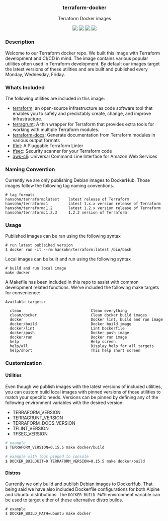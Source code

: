 <div align="center">
  <h3>terraform-docker</h3>
  <p>Terraform Docker images</p>
  <p>
    <!-- Build Status -->
    <a href="https://actions-badge.atrox.dev/hansohn/terraform-docker/goto?ref=main">
      <img src="https://img.shields.io/endpoint.svg?url=https%3A%2F%2Factions-badge.atrox.dev%2Fhansohn%2Fterraform-docker%2Fbadge%3Fref%3Dmain&style=for-the-badge">
    </a>
    <!-- Github Tag -->
    <a href="https://gitHub.com/hansohn/terraform-docker/tags/">
      <img src="https://img.shields.io/github/tag/hansohn/terraform-docker.svg?style=for-the-badge">
    </a>
    <!-- License -->
    <a href="https://github.com/hansohn/terraform-docker/blob/main/LICENSE">
      <img src="https://img.shields.io/github/license/hansohn/terraform-docker.svg?style=for-the-badge">
    </a>
    <!-- LinkedIn -->
    <a href="https://linkedin.com/in/ryanhansohn">
      <img src="https://img.shields.io/badge/-LinkedIn-black.svg?style=for-the-badge&logo=linkedin&colorB=555">
    </a>
  </p>
</div>

### Description

Welcome to our Terraform docker repo. We built this image with Terraform
development and CI/CD in mind. The image contains various popular utilities often
used in Terraform development. By default our images target the latest versions of
these utilities and are built and published every Monday, Wednesday, Friday.

### Whats Included

The following utilities are included in this image:

- [terraform](https://github.com/hashicorp/terraform): an open-source infrastructure as code software tool that enables you to safely and predictably create, change, and improve infrastructure.
- [terragrunt](https://github.com/gruntwork-io/terragrunt): A thin wrapper for Terraform that provides extra tools for working with multiple Terraform modules.
- [terraform-docs](https://github.com/terraform-docs/terraform-docs): Generate documentation from Terraform modules in various output formats
- [tfint](https://github.com/terraform-linters/tflint): A Pluggable Terraform Linter
- [tfsec](https://github.com/aquasecurity/tfsec): Security scanner for your Terraform code
- [aws-cli](https://github.com/aws/aws-cli): Universal Command Line Interface for Amazon Web Services

### Naming Convention

Currently we are only publishing Debian images to DockerHub. Those images follow
the following tag naming conventions.

```
# tag formats
hansohn/terraform:latest    latest release of Terraform
hansohn/terraform:1         latest 1.x.x version release of Terraform
hansohn/terraform:1.2       latest 1.2.x version release of Terraform
hansohn/terraform:1.2.3     1.2.3 version of Terraform
```

### Usage

Published images can be ran using the following syntax

```
# run latest publsihed version
$ docker run -it --rm hansohn/terraform:latest /bin/bash
```

Local images can be built and run using the following syntax

```
# build and run local image
make docker
```

A Makefile has been included in this repo to assist with common development
related functions. We've included the following make targets for convenience:

```
Available targets:

  clean                               Clean everything
  clean/docker                        Clean docker build images
  docker                              Docker lint, build and run image
  docker/build                        Docker build image
  docker/lint                         Lint Dockerfile
  docker/push                         Docker push image
  docker/run                          Docker run image
  help                                Help screen
  help/all                            Display help for all targets
  help/short                          This help short screen
```

### Customization

#### Utilities

Even though we publish images with the latest versions of included utilities,
you can custom build local images with pinned versions of those utilities to
match your specific needs. Versions can be pinned by defining any of the following
environment variables with the desired version:

- TERRAFORM_VERSION
- TERRAGRUNT_VERSION
- TERRAFORM_DOCS_VERSION
- TFLINT_VERSION
- TFSEC_VERSION

```bash
# example
$ TERRAFORM_VERSION=0.15.5 make docker/build

# example with logs pipped to console
$ DOCKER_BUILDKIT=0 TERRAFORM_VERSION=0.15.5 make docker/build
```

#### Distros

Currently we only build and publish Debian images to DockerHub. That being said
we have also included Dockerfile configurations for both Alpine and Ubuntu
distributions. The `DOCKER_BUILD_PATH` environment variable can be used to target
either of these alternative distro builds.

```
# example
$ DOCKER_BUILD_PATH=ubuntu make docker
```
